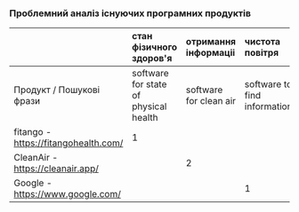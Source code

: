 ### Проблемний аналіз існуючих програмних продуктів

|   |стан фізичного здоров'я|отримання інформаціі|чистота повітря|Тип ліцензії|Примітка|
|:- |:-                   |:-                    |:-                |:-          |:-      |
|Продукт / Пошукові фрази|software for state of physical health|software for clean air|software to find information|||
|fitango - https://fitangohealth.com/|1|||Shareware||
|CleanAir - https://cleanair.app/||2||Proprietary||
|Google - https://www.google.com/|||1|Proprietary||
